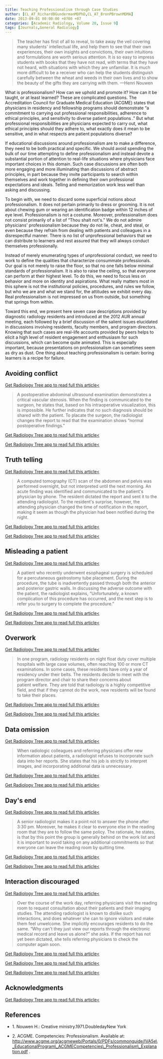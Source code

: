 ```yaml
---
title: Teaching Professionalism through Case Studies
author: [CL_AT_RichardBGundermanMDPhD,CL_AT_BronPBrownMDMA]
date: 2013-09-01 00:00:00 +0700 +07
categories: [Academic Radiology, Volume 20, Issue 9]
tags: [Journals,General Radiology]
---
```

> The teacher has first of all to reveal, to take away the veil covering many students' intellectual life, and help them to see that their own experiences, their own insights and convictions, their own intuitions and formulations are worth serious attention. It is so easy to impress students with books that they have not read, with terms that they have not heard, with situations with which they are unfamiliar. It is much more difficult to be a receiver who can help the students distinguish carefully between the wheat and weeds in their own lives and to show the beauty of the gifts they are carrying with them. —Henri Nouwen

What is professionalism? How can we uphold and promote it? How can it be taught, or at least learned? These are complicated questions. The Accreditation Council for Graduate Medical Education (ACGME) states that physicians in residency and fellowship programs should demonstrate “a commitment to carrying out professional responsibilities, adherence to ethical principles, and sensitivity to diverse patient populations .” But what professional responsibilities are physicians expected to carry out, what ethical principles should they adhere to, what exactly does it mean to be sensitive, and in what respects are patient populations diverse?


If educational discussions around professionalism are to make a difference, they need to be both practical and specific. We should avoid spending the bulk of our time attempting to define professionalism and instead devote a substantial portion of attention to real-life situations where physicians face important choices in this domain. Such case discussions are often both more engaging and more illuminating than discussions of abstract principles, in part because they invite participants to search within themselves and work together in defining their own professional expectations and ideals. Telling and memorization work less well than asking and discussing.

To begin with, we need to discard some superficial notions about professionalism. It does not pertain primarily to dress or grooming. It is not about chewing gum or wearing an identification badge within 12 inches of eye level. Professionalism is not a costume. Moreover, professionalism does not consist primarily of a list of “Thou shalt not's.” We do not admire physicians' professionalism because they do not lie, cheat, and steal, or even because they refrain from dealing with patients and colleagues in a disrespectful manner. There is no list of unprofessional behaviors that we can distribute to learners and rest assured that they will always conduct themselves professionally.

Instead of merely enumerating types of unprofessional conduct, we need to work to define the qualities that characterize consummate professionals. Our goal is not merely to raise the floor, so that no one falls below minimal standards of professionalism. It is also to raise the ceiling, so that everyone can perform at their highest level. To do this, we need to focus less on behavior and more on identity and aspirations. What really matters most in this sphere is not the institutional policies, procedures, and rules we follow, but who we are and what we stand for, the attitudes we exhibit every day. Real professionalism is not impressed on us from outside, but something that springs from within.

Toward this end, we present here seven case descriptions provided by diagnostic radiology residents and introduced at the 2012 AUR annual meeting, each followed by a brief discussion of the salient issues elucidated in discussions involving residents, faculty members, and program directors. Knowing that such cases are real-life accounts provided by peers helps to elicit a high level of resident engagement and enthusiasm for such discussions, which can become quite animated. This is especially important, because presentations on professionalism can sometimes seem as dry as dust. One thing about teaching professionalism is certain: boring learners is a recipe for failure.

## Avoiding conflict

[Get Radiology Tree app to read full this article<](https://clinicalpub.com/app)

> A postoperative abdominal ultrasound examination demonstrates a critical vascular stenosis. When the finding is communicated to the surgeon, he states that, based on his intraoperative visualization, this is impossible. He further indicates that no such diagnosis should be shared with the patient. To placate the surgeon, the radiologist changes the report to read that the examination shows “normal postoperative findings.”

[Get Radiology Tree app to read full this article<](https://clinicalpub.com/app)

[Get Radiology Tree app to read full this article<](https://clinicalpub.com/app)

## Truth telling

[Get Radiology Tree app to read full this article<](https://clinicalpub.com/app)

> A computed tomography (CT) scan of the abdomen and pelvis was performed overnight, but not interpreted until the next morning. An acute finding was identified and communicated to the patient's physician by phone. The resident dictated the report and sent it to the attending radiologist. To the resident's surprise, however, the attending physician changed the time of notification in the report, making it seem as though the physician had been notified during the night.

[Get Radiology Tree app to read full this article<](https://clinicalpub.com/app)

[Get Radiology Tree app to read full this article<](https://clinicalpub.com/app)

## Misleading a patient

[Get Radiology Tree app to read full this article<](https://clinicalpub.com/app)

> A patient who recently underwent esophageal surgery is scheduled for a percutaneous gastrostomy tube placement. During the procedure, the tube is inadvertently passed through both the anterior and posterior gastric walls. In discussing the adverse outcome with the patient, the radiologist explains, “Unfortunately, a known complication of this procedure has occurred, and the next step is to refer you to surgery to complete the procedure.”

[Get Radiology Tree app to read full this article<](https://clinicalpub.com/app)

[Get Radiology Tree app to read full this article<](https://clinicalpub.com/app)

## Overwork

[Get Radiology Tree app to read full this article<](https://clinicalpub.com/app)

> In one program, radiology residents on night float duty cover multiple hospitals with large case volumes, often reaching 100 or more CT examinations. In some cases, these residents have only a year of residency under their belts. The residents decide to meet with the program director and chair to share their concerns about patient welfare. They are told that radiology is a highly competitive field, and that if they cannot do the work, new residents will be found to take their places.

[Get Radiology Tree app to read full this article<](https://clinicalpub.com/app)

[Get Radiology Tree app to read full this article<](https://clinicalpub.com/app)

## Data omission

[Get Radiology Tree app to read full this article<](https://clinicalpub.com/app)

> When radiologic colleagues and referring physicians offer new information about patients, a radiologist refuses to incorporate such data into her reports. She states that his job is strictly to interpret images, and incorporating additional data is unnecessary.

[Get Radiology Tree app to read full this article<](https://clinicalpub.com/app)

[Get Radiology Tree app to read full this article<](https://clinicalpub.com/app)

## Day's end

[Get Radiology Tree app to read full this article<](https://clinicalpub.com/app)

> A senior radiologist makes it a point not to answer the phone after 3:30 pm. Moreover, he makes it clear to everyone else in the reading room that they are to follow the same policy. The rationale, he states, is that by this point the group is generally behind on the work list and it is important to avoid taking on any additional commitments so that everyone can leave the reading room by quitting time.

[Get Radiology Tree app to read full this article<](https://clinicalpub.com/app)

[Get Radiology Tree app to read full this article<](https://clinicalpub.com/app)

## Interaction discouraged

[Get Radiology Tree app to read full this article<](https://clinicalpub.com/app)

> Over the course of the work day, referring physicians visit the reading room to request consultation about their patients and their imaging studies. The attending radiologist is known to dislike such interactions, and does whatever she can to ignore visitors and make them feel unwelcome. She implicitly encourages residents to do the same. “Why can't they just view our reports through the electronic medical record and leave us alone?” she asks. If the report has not yet been dictated, she tells referring physicians to check the computer again soon.

[Get Radiology Tree app to read full this article<](https://clinicalpub.com/app)

[Get Radiology Tree app to read full this article<](https://clinicalpub.com/app)

[Get Radiology Tree app to read full this article<](https://clinicalpub.com/app)

## Acknowledgments

[Get Radiology Tree app to read full this article<](https://clinicalpub.com/app)

## References

- 1\. Nouwen H.: Creative ministry.1971.DoubledayNew York


- 2\.  ACGME. Competencies: Professionalism. Available at:  http://www.acgme.org/acgmeweb/Portals/0/PDFs/commonguide/IVA5e\_EducationalProgram\_ACGMECompetencies\_Professionalism\_Explanation.pdf  .